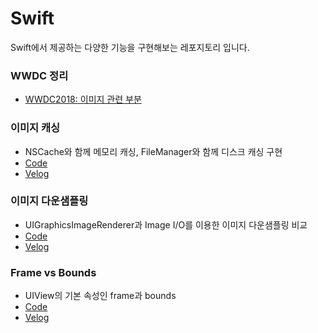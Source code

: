 # Swift

Swift에서 제공하는 다양한 기능을 구현해보는 레포지토리 입니다.

### WWDC 정리
- [WWDC2018: 이미지 관련 부분](https://velog.io/@o_joon_/Swift-Image-and-Memory)

### 이미지 캐싱
- NSCache와 함께 메모리 캐싱, FileManager와 함께 디스크 캐싱 구현
- [Code](https://github.com/vhzkclq0705/Swift/tree/main/PracticeCaching)
- [Velog](https://velog.io/@o_joon_/Swift-Image-caching%EC%9D%B4%EB%AF%B8%EC%A7%80-%EC%BA%90%EC%8B%B1)

### 이미지 다운샘플링
- UIGraphicsImageRenderer과 Image I/O를 이용한 이미지 다운샘플링 비교
- [Code](https://github.com/vhzkclq0705/Swift/tree/main/DownSampling)
- [Velog](https://velog.io/@o_joon_/Swift-Image-DownSampling)

### Frame vs Bounds
- UIView의 기본 속성인 frame과 bounds
- [Code](https://github.com/vhzkclq0705/Swift/tree/main/FrameVSBounds)
- [Velog](https://velog.io/@o_joon_/Swift-Frame-VS-Bounds)
